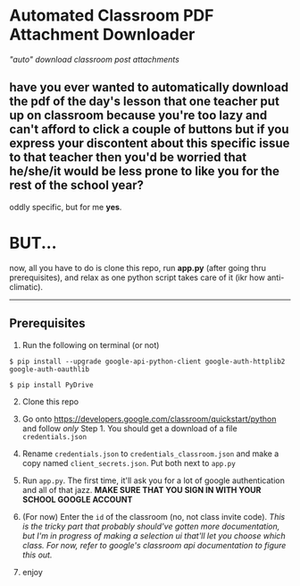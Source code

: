 # Automated Classroom PDF Attachment Downloader
_"auto" download classroom post attachments_


## have you ever wanted to automatically download the pdf of the day's lesson that one teacher put up on classroom because you're too lazy and can't afford to click a couple of buttons but if you express your discontent about this specific issue to that teacher then you'd be worried that he/she/it would be less prone to like you for the rest of the school year?

oddly specific, but for me __yes__.


# BUT...

now, all you have to do is clone this repo, run __app.py__ (after going thru prerequisites), and relax as one python script takes care of it (ikr how anti-climatic).

---
## Prerequisites
1. Run the following on terminal (or not)
```
$ pip install --upgrade google-api-python-client google-auth-httplib2 google-auth-oauthlib

$ pip install PyDrive
```
2. Clone this repo

3. Go onto https://developers.google.com/classroom/quickstart/python and follow *only* Step 1. You should get a download of a file `credentials.json`

4. Rename `credentials.json` to `credentials_classroom.json` and make a copy named `client_secrets.json`. Put both next to `app.py`

5. Run `app.py`. The first time, it'll ask you for a lot of google authentication and all of that jazz. __MAKE SURE THAT YOU SIGN IN WITH YOUR SCHOOL GOOGLE ACCOUNT__

6. (For now) Enter the `id` of the classroom (no, not class invite code). _This is the tricky part that probably should've gotten more documentation, but I'm in progress of making a selection ui that'll let you choose which class. For now, refer to google's classroom api documentation to figure this out._

7. enjoy


